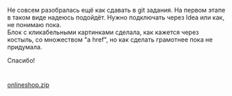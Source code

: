 Не совсем разобралась ещё как сдавать в git задания. На первом этапе в таком виде надеюсь подойдёт. Нужно подключать через Idea или как, не понимаю пока. <br>
Блок с кликабельными картинками сделала, как кажется через костыль, со множеством "a href", но как сделать грамотнее пока не придумала. 

Спасибо!
#
[onlineshop.zip](https://github.com/MagStrength/shop/files/8720348/onlineshop.zip)
